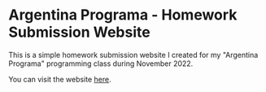 # Argentina Programa - Homework Submission Website

This is a simple homework submission website I created for my "Argentina Programa" programming class during November 2022.

You can visit the website [here](https://josiasemanuelcastro.github.io/portfolio-FrontEnd-ArgentinaPrograma/).
